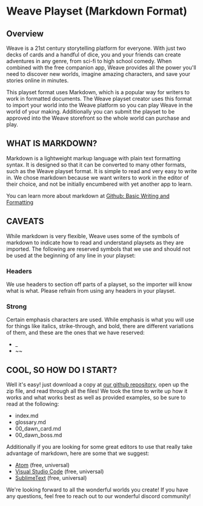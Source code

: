 # Weave Playset (Markdown Format)

## Overview
Weave is a 21st century storytelling platform for everyone. With just two decks of cards and a handful of dice, you and your friends can create adventures in any genre, from sci-fi to high school comedy. When combined with the free companion app, Weave provides all the power you'll need to discover new worlds, imagine amazing characters, and save your stories online in minutes.

This playset format uses Markdown, which is a popular way for writers to work in formatted documents. The Weave playset creator uses this format to import your world into the Weave platform so you can play Weave in the world of your making. Additionally you can submit the playset to be approved into the Weave storefront so the whole world can purchase and play.

## WHAT IS MARKDOWN?
Markdown is a lightweight markup language with plain text formatting syntax. It is designed so that it can be converted to many other formats, such as the Weave playset format. It is simple to read and very easy to write in. We chose markdown because we want writers to work in the editor of their choice, and not be initially encumbered with yet another app to learn.

You can learn more about markdown at [Github: Basic Writing and Formatting](https://help.github.com/articles/basic-writing-and-formatting-syntax)

## CAVEATS
While markdown is very flexible, Weave uses some of the symbols of markdown to indicate how to read and understand playsets as they are imported. The following are reserved symbols that we use and should not be used at the beginning of any line in your playset:

### Headers
We use headers to section off parts of a playset, so the importer will know what is what. Please refrain from using any headers in your playset.

### Strong
Certain emphasis characters are used. While emphasis is what you will use for things like italics, strike-through, and bold, there are different variations of them, and these are the ones that we have reserved:

- \_
- \~~


## COOL, SO HOW DO I START?
Well it's easy! just download a copy at [our github repository](https://github.com/monoclesociety/weave-md-playset), open up the zip file, and read through all the files! We took the time to write up how it works and what works best as well as provided examples, so be sure to read at the following:

- index.md
- glossary.md
- 00\_dawn\_card.md
- 00\_dawn\_boss.md

Additionally if you are looking for some great editors to use that really take advantage of markdown, here are some that we suggest:

- [Atom](https://atom.io) \(free, universal\)
- [Visual Studio Code](https://code.visualstudio.com) \(free, universal\)
- [SublimeText](https://www.sublimetext.com) \(free, universal\) 

We're looking forward to all the wonderful worlds you create! If you have any questions, feel free to reach out to our wonderful discord community!
